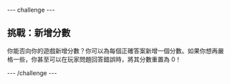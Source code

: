 --- challenge ---
## 挑戰：新增分數
你能否向你的遊戲新增分數？你可以為每個正確答案新增一個分數。如果你想再嚴格一些，你甚至可以在玩家問題回答錯誤時，將其分數重置為 0！




--- /challenge ---